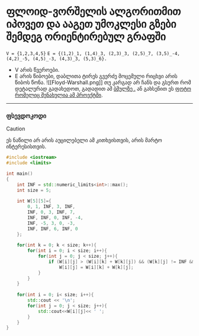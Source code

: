 # ფლოიდ-ვორშელის ალგორითმით იპოვეთ და ააგეთ უმოკლესი გზები შემდეგ ორიენტირებულ გრაფში

```V = {1,2,3,4,5}```
```E = {(1,2)_1, (1,4)_3, (2,3)_3, (2,5)_7, (3,5)_-4, (4,2)_-5, (4,5)_-3, (4,3)_3, (5,3)_6}.```

- V არის წვეროები.
- E არის წიბოები, დაბლითა ტირეს გვერძე მოცემული რიცხვი არის წიბოს წონა.
![[Floyd-Warshall.png]]
თუ კარგად არ ჩანს და გსურთ რომ დეტალურად გადახედოთ, გადადით ამ [ბმულზე .](https://www.tldraw.com/ro/weSNmoypMwqks26VLep-I?d=v-100.61.3890.2705.page "https://www.tldraw.com/ro/weSNmoypMwqks26VLep-I?d=v-100.61.3890.2705.page") ან გახსენით ეს [ფოტო რომელიც შენახულია ამ პროექტში](Floyd-Warshall.png).
___
### ფსევდოკოდი

>[!CAUTION]
>ეს ნაწილი არ არის აუცილებელი ამ კითხვისთვის, არის მარტო ინტერესისთვის.

```cpp
#include <iostream>
#include <limits>

int main()
{
    int INF = std::numeric_limits<int>::max();
    int size = 5;
    
    int W[5][5]={
        0, 1, INF, 3, INF,
        INF, 0, 3, INF, 7,
        INF, INF, 0, INF, -4,
        INF, -5, 3, 0, -3,
        INF, INF, 6, INF, 0
    };
    
    for(int k = 0; k < size; k++){
        for(int i = 0; i < size; i++){
            for(int j = 0; j < size; j++){
                if (W[i][j] > (W[i][k] + W[k][j]) && (W[k][j] != INF && W[i][k] != INF))
                    W[i][j] = W[i][k] + W[k][j];
            }
        }
    }
    
    for(int i = 0; i< size; i++){
        std::cout << '\n';
        for(int j = 0; j < size; j++){
            std::cout<<W[i][j]<< ' ';
        }
    }
}
```
